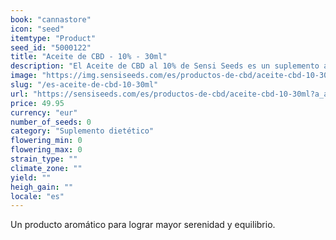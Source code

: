 ```yaml
---
book: "cannastore"
icon: "seed"
itemtype: "Product"
seed_id: "5000122"
title: "Aceite de CBD - 10% - 30ml"
description: "El Aceite de CBD al 10% de Sensi Seeds es un suplemento alimenticio que contiene un componente natural de la planta Cannabis sativa L. Tomar 2 veces al día."
image: "https://img.sensiseeds.com/es/productos-de-cbd/aceite-cbd-10-30ml-image.png"
slug: "/es-aceite-de-cbd-10-30ml"
url: "https://sensiseeds.com/es/productos-de-cbd/aceite-cbd-10-30ml?a_aid=cannastore"
price: 49.95
currency: "eur"
number_of_seeds: 0
category: "Suplemento dietético"
flowering_min: 0
flowering_max: 0
strain_type: ""
climate_zone: ""
yield: ""
heigh_gain: ""
locale: "es"
---
```

Un producto aromático para lograr mayor serenidad y equilibrio.
